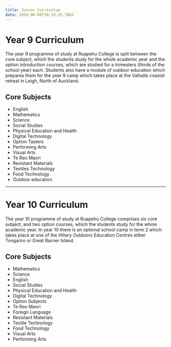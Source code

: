 ```yaml
---
title: Junior Curriculum
date: 2019-06-04T10:19:25.786Z
---
```

# Year 9 Curriculum

The year 9 programme of study at Ruapehu College is split between the core subject, which the students study for the whole academic year and the option introduction courses, which are studied for a trimesters (thirds of the school year) each. Students also have a module of outdoor education which prepares them for  the year 9 camp which takes place at the Valhalla coastal retreat in Leigh, North of Auckland.

## Core Subjects

* English
* Mathematics
* Science
* Social Studies
* Physical Education and Health
* Digital Technology
* Option Tasters
* Performing Arts
* Visual Arts
* Te Reo Maori
* Resistant Materials
* Textiles Technology
* Food Technology
* Outdoor education

- - -

# Year 10 Curriculum

The year 10 programme of study at Ruapehu College comprises six core subject, and two option courses, which the students study for the whole academic year. In year 10 there is an optional school camp in term 2 which takes place at one of the Hillary Outdoors Education Centres either Tongariro or Great Barrier Island.

## Core Subjects

* Mathematics
* Science
* English
* Social Studies
* Physical Education and Health
* Digital Technology
* Option Subjects
* Te Reo Maori
* Foreign Language
* Resistant Materials
* Textile Technology
* Food Technology
* Visual Arts
* Performing Arts
